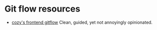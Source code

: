 # Git flow resources

* [cozy's frontend gitflow](https://docs.cozy.io/en/references/git-flow/)
Clean, guided, yet not annoyingly opinionated.
